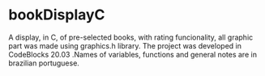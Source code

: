 # bookDisplayC
A display, in C, of pre-selected books, with rating funcionality, all graphic part was made using graphics.h library. The project was developed in CodeBlocks 20.03
.Names of variables, functions and general notes are in brazilian portuguese.
